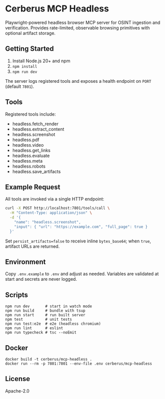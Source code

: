 # Cerberus MCP Headless

Playwright-powered headless browser MCP server for OSINT ingestion and verification. Provides rate-limited, observable browsing primitives with optional artifact storage.

## Getting Started

1. Install Node.js 20+ and npm
2. `npm install`
3. `npm run dev`

The server logs registered tools and exposes a health endpoint on `PORT` (default `7801`).

## Tools

Registered tools include:

- headless.fetch_render
- headless.extract_content
- headless.screenshot
- headless.pdf
- headless.video
- headless.get_links
- headless.evaluate
- headless.meta
- headless.robots
- headless.save_artifacts

## Example Request

All tools are invoked via a single HTTP endpoint:

```bash
curl -X POST http://localhost:7801/tools/call \
  -H "Content-Type: application/json" \
  -d '{
    "name": "headless.screenshot",
    "input": { "url": "https://example.com", "full_page": true }
  }'
```

Set `persist_artifacts=false` to receive inline `bytes_base64`; when `true`, artifact URLs are returned.

## Environment

Copy `.env.example` to `.env` and adjust as needed. Variables are validated at start and secrets are never logged.

## Scripts

```
npm run dev       # start in watch mode
npm run build     # bundle with tsup
npm run start     # run built server
npm test          # unit tests
npm run test:e2e  # e2e (headless chromium)
npm run lint      # eslint
npm run typecheck # tsc --noEmit
```

## Docker

```
docker build -t cerberus/mcp-headless .
docker run --rm -p 7801:7801 --env-file .env cerberus/mcp-headless
```

## License

Apache-2.0


